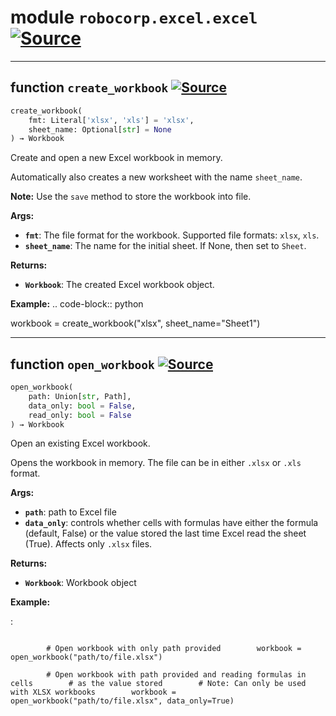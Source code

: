 <!-- markdownlint-disable -->

# module `robocorp.excel.excel` [![Source](https://img.shields.io/badge/-source-cccccc?style=flat-square)](https://github.com/robocorp/robo/tree/master/excel/src/robocorp/excel/excel.py#L0)





---

## function `create_workbook` [![Source](https://img.shields.io/badge/-source-cccccc?style=flat-square)](https://github.com/robocorp/robo/tree/master/excel/src/robocorp/excel/excel.py#L9)


```python
create_workbook(
    fmt: Literal['xlsx', 'xls'] = 'xlsx',
    sheet_name: Optional[str] = None
) → Workbook
```

Create and open a new Excel workbook in memory.

Automatically also creates a new worksheet with the name ``sheet_name``.

**Note:** Use the ``save`` method to store the workbook into file.



**Args:**

 - <b>`fmt`</b>:  The file format for the workbook. Supported file formats: ``xlsx``, ``xls``.
 - <b>`sheet_name`</b>:  The name for the initial sheet. If None, then set to ``Sheet``.



**Returns:**

 - <b>`Workbook`</b>:  The created Excel workbook object.



**Example:**
.. code-block:: python

workbook = create_workbook("xlsx", sheet_name="Sheet1")


---

## function `open_workbook` [![Source](https://img.shields.io/badge/-source-cccccc?style=flat-square)](https://github.com/robocorp/robo/tree/master/excel/src/robocorp/excel/excel.py#L50)


```python
open_workbook(
    path: Union[str, Path],
    data_only: bool = False,
    read_only: bool = False
) → Workbook
```

Open an existing Excel workbook.

Opens the workbook in memory. The file can be in either ``.xlsx`` or ``.xls`` format.



**Args:**

 - <b>`path`</b>:  path to Excel file
 - <b>`data_only`</b>:  controls whether cells with formulas have either the formula (default, False) or the value stored the last time Excel read the sheet (True). Affects only ``.xlsx`` files.



**Returns:**

 - <b>`Workbook`</b>:  Workbook object



**Example:**


:
```

        # Open workbook with only path provided        workbook = open_workbook("path/to/file.xlsx")

        # Open workbook with path provided and reading formulas in cells        # as the value stored        # Note: Can only be used with XLSX workbooks        workbook = open_workbook("path/to/file.xlsx", data_only=True)


